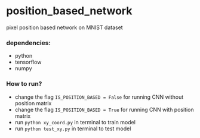 # position_based_network
pixel position based network on MNIST dataset

### dependencies:
> 
+ python
+ tensorflow
+ numpy

### How to run?
>
+ change the flag   `IS_POSITION_BASED = False`  for running CNN without position matrix
+ change the flag   `IS_POSITION_BASED = True`  for running CNN with position matrix
+ run `python xy_coord.py` in terminal to train model
+ run  `python test_xy.py` in terminal to test model
